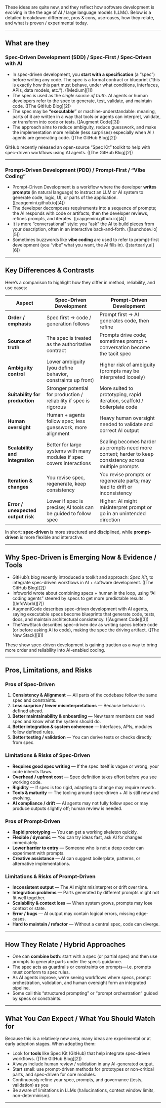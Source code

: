 These ideas are quite new, and they reflect how software development is evolving in the the age of AI / large language models (LLMs). Below is a detailed breakdown: difference, pros & cons, use-cases, how they relate, and what is proven / experimental today.

---

## What are they

### Spec-Driven Development (SDD) / Spec-First / Spec-Driven with AI

* In spec-driven development, you **start with a specification** (a “spec”) before writing any code. The spec is a formal contract or blueprint (“this is exactly how this part must behave, under what conditions, interfaces, APIs, data models, etc.”). ([Medium][1])
* The spec is used as the *single source of truth*. AI agents or human developers refer to the spec to generate, test, validate, and maintain code. ([The GitHub Blog][2])
* The spec may be **“executable”** or machine-understandable: meaning, parts of it are written in a way that tools or agents can interpret, validate, or transform into code or tests. ([Augment Code][3])
* The approach aims to reduce ambiguity, reduce guesswork, and make the implementation more reliable (less surprises) especially when AI / agents are generating code. ([The GitHub Blog][2])

GitHub recently released an open-source “Spec Kit” toolkit to help with spec-driven workflows using AI agents. ([The GitHub Blog][2])

---

### Prompt-Driven Development (PDD) / Prompt-First / “Vibe Coding”

* Prompt-Driven Development is a workflow where the developer **writes prompts** (in natural language) to instruct an LLM or AI system to generate code, logic, UI, or parts of the application. ([capgemini.github.io][4])
* The developer decomposes requirements into a sequence of prompts; the AI responds with code or artifacts; then the developer reviews, refines prompts, and iterates. ([capgemini.github.io][4])
* It is more “conversational” style: you “ask” the AI to build pieces from your description, often in an interactive back-and-forth. ([launchdev.io][5])
* Sometimes buzzwords like **vibe coding** are used to refer to prompt-first development (you “vibe” what you want, the AI fills in). ([startearly.ai][6])

---

## Key Differences & Contrasts

Here’s a comparison to highlight how they differ in method, reliability, and use cases:

| Aspect                             | Spec-Driven Development                                                | Prompt-Driven Development                                                                               |
| ---------------------------------- | ---------------------------------------------------------------------- | ------------------------------------------------------------------------------------------------------- |
| **Order / emphasis**               | Spec first → code / generation follows                                 | Prompt first → AI generates code, then refine                                                           |
| **Source of truth**                | The spec is treated as the authoritative contract                      | Prompts drive code; sometimes prompt + conversation become the tacit spec                               |
| **Ambiguity control**              | Lower ambiguity (you define behavior, constraints up front)            | Higher risk of ambiguity (prompts may be interpreted loosely)                                           |
| **Suitability for production**     | Stronger potential for production / reliability if spec is rigorous    | More suited to prototyping, rapid iteration, scaffold / boilerplate code                                |
| **Human oversight**                | Human + agents follow spec; less guesswork, more alignment             | Heavy human oversight needed to validate and correct AI output                                          |
| **Scalability and integration**    | Better for large systems with many modules if spec covers interactions | Scaling becomes harder as prompts need more context; harder to keep consistency across multiple prompts |
| **Iteration & changes**            | You revise spec, regenerate, keep consistency                          | You revise prompts or regenerate parts; may lead to drift or inconsistency                              |
| **Error / unexpected output risk** | Lower if spec is precise; AI tools can be guided to follow spec        | Higher: AI might misinterpret prompt or go in an unintended direction                                   |

In short: **spec-driven** is more structured and disciplined, while **prompt-driven** is more flexible and interactive.

---

## Why Spec-Driven is Emerging Now & Evidence / Tools

* GitHub’s blog recently introduced a toolkit and approach: *Spec Kit*, to integrate spec-driven workflows in AI + software development. ([The GitHub Blog][2])
* Infoworld wrote about combining specs + human in the loop, using “AI coding agents” steered by specs to get more predictable results. ([InfoWorld][7])
* AugmentCode describes spec-driven development with AI agents, saying executable specs become blueprints that generate code, tests, docs, and maintain architectural consistency. ([Augment Code][3])
* TheNewStack describes spec-driven dev as writing specs before code (or before asking AI to code), making the spec the driving artifact. ([The New Stack][8])

These show spec-driven development is gaining traction as a way to bring more order and reliability into AI-enabled coding.

---

## Pros, Limitations, and Risks

### Pros of Spec-Driven

1. **Consistency & Alignment** — All parts of the codebase follow the same spec and constraints.
2. **Less surprise / fewer misinterpretations** — Because behavior is defined ahead.
3. **Better maintainability & onboarding** — New team members can read spec and know what the system should do.
4. **Better integration & system coherence** — Interfaces, APIs, modules follow defined rules.
5. **Better testing / validation** — You can derive tests or checks directly from spec.

### Limitations & Risks of Spec-Driven

* **Requires good spec writing** — If the spec itself is vague or wrong, your code inherits flaws.
* **Overhead / upfront cost** — Spec definition takes effort before you see working code.
* **Rigidity** — If spec is too rigid, adapting to change may require rework.
* **Tools & maturity** — The tooling around spec-driven + AI is still new and evolving.
* **AI compliance / drift** — AI agents may not fully follow spec or may produce outputs slightly off; human review is needed.

### Pros of Prompt-Driven

* **Rapid prototyping** — You can get a working skeleton quickly.
* **Flexible / dynamic** — You can try ideas fast, ask AI for changes immediately.
* **Lower barrier to entry** — Someone who is not a deep coder can experiment with prompts.
* **Creative assistance** — AI can suggest boilerplate, patterns, or alternative implementations.

### Limitations & Risks of Prompt-Driven

* **Inconsistent output** — The AI might misinterpret or drift over time.
* **Integration problems** — Parts generated by different prompts might not fit well together.
* **Scalability & context loss** — When system grows, prompts may lose context or state.
* **Error / bugs** — AI output may contain logical errors, missing edge‐cases.
* **Hard to maintain / refactor** — Without a central spec, code can diverge.

---

## How They Relate / Hybrid Approaches

* One can **combine both**: start with a spec (or partial spec) and then use prompts to generate parts under the spec’s guidance.
* The spec acts as guardrails or constraints on prompts—i.e. prompts must conform to spec rules.
* As AI agents improve, we’re seeing workflows where specs, prompt orchestration, validation, and human oversight form an integrated pipeline.
* Some call this “structured prompting” or “prompt orchestration” guided by specs or constraints.

---

## What You *Can* Expect / What You Should Watch for

Because this is a relatively new area, many ideas are experimental or at early adoption stages. When adopting them:

* Look for **tools** like Spec Kit (GitHub) that help integrate spec-driven workflows. ([The GitHub Blog][2])
* Always include human review / validation in any AI-generated output.
* Start small: use prompt-driven methods for prototypes or non-critical parts, and spec-driven for core modules.
* Continuously refine your spec, prompts, and governance (tests, validation) as you
* Be aware of limitations in LLMs (hallucinations, context window limits, non-determinism).

---
